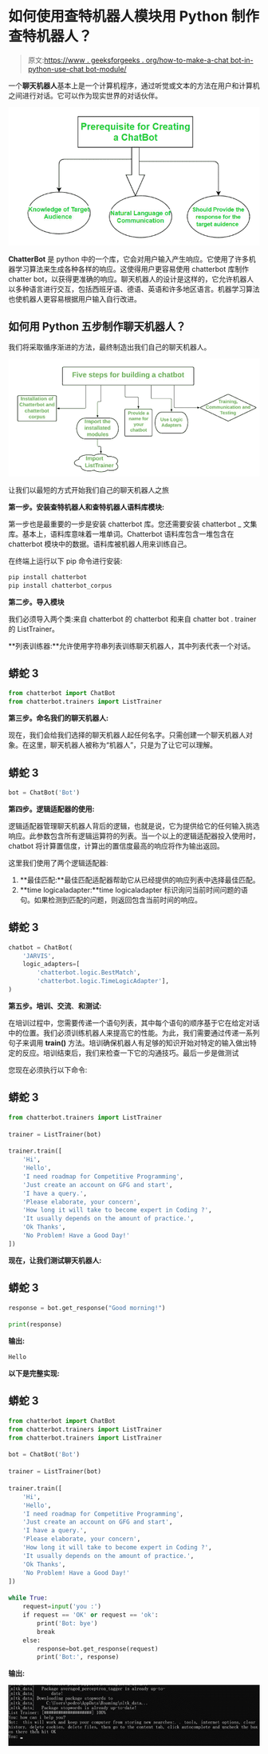 # 如何使用查特机器人模块用 Python 制作查特机器人？

> 原文:[https://www . geeksforgeeks . org/how-to-make-a-chat bot-in-python-use-chat bot-module/](https://www.geeksforgeeks.org/how-to-make-a-chatbot-in-python-using-chatterbot-module/)

一个**聊天机器人**基本上是一个计算机程序，通过听觉或文本的方法在用户和计算机之间进行对话。它可以作为现实世界的对话伙伴。

![](img/3b2f812456913ff3d09c8fc749a2fab9.png)

**ChatterBot** 是 python 中的一个库，它会对用户输入产生响应。它使用了许多机器学习算法来生成各种各样的响应。这使得用户更容易使用 chatterbot 库制作 chatter bot，以获得更准确的响应。聊天机器人的设计是这样的，它允许机器人以多种语言进行交互，包括西班牙语、德语、英语和许多地区语言。机器学习算法也使机器人更容易根据用户输入自行改进。

## 如何用 Python 五步制作聊天机器人？

我们将采取循序渐进的方法，最终制造出我们自己的聊天机器人。

![](img/84b768b8ab6cf29d1ebcf04fd5c79af1.png)

让我们以最短的方式开始我们自己的聊天机器人之旅

**第一步。安装查特机器人和查特机器人语料库模块:**

第一步也是最重要的一步是安装 chatterbot 库。您还需要安装 chatterbot _ 文集库。基本上，语料库意味着一堆单词。Chatterbot 语料库包含一堆包含在 chatterbot 模块中的数据。语料库被机器人用来训练自己。

在终端上运行以下 pip 命令进行安装:

```py
pip install chatterbot
pip install chatterbot_corpus
```

**第二步。导入模块**

我们必须导入两个类:来自 chatterbot 的 chatterbot 和来自 chatter bot . trainer 的 ListTrainer。

**列表训练器:**允许使用字符串列表训练聊天机器人，其中列表代表一个对话。

## 蟒蛇 3

```py
from chatterbot import ChatBot
from chatterbot.trainers import ListTrainer
```

**第三步。命名我们的聊天机器人:**

现在，我们会给我们选择的聊天机器人起任何名字。只需创建一个聊天机器人对象。在这里，聊天机器人被称为“机器人”，只是为了让它可以理解。

## 蟒蛇 3

```py
bot = ChatBot('Bot')
```

**第四步。逻辑适配器的使用:**

逻辑适配器管理聊天机器人背后的逻辑，也就是说，它为提供给它的任何输入挑选响应。此参数包含所有逻辑运算符的列表。当一个以上的逻辑适配器投入使用时，chatbot 将计算置信度，计算出的置信度最高的响应将作为输出返回。

这里我们使用了两个逻辑适配器:

1.  **最佳匹配:**最佳匹配适配器帮助它从已经提供的响应列表中选择最佳匹配。
2.  **time logicaladapter:**time logicaladapter 标识询问当前时间问题的语句。如果检测到匹配的问题，则返回包含当前时间的响应。

## 蟒蛇 3

```py
chatbot = ChatBot(
    'JARVIS',  
    logic_adapters=[
        'chatterbot.logic.BestMatch',
        'chatterbot.logic.TimeLogicAdapter'],
)  
```

**第五步。培训、交流**、**和测试:**

在培训过程中，您需要传递一个语句列表，其中每个语句的顺序基于它在给定对话中的位置。我们必须训练机器人来提高它的性能。为此，我们需要通过传递一系列句子来调用 **train()** 方法。培训确保机器人有足够的知识开始对特定的输入做出特定的反应。培训结束后，我们来检查一下它的沟通技巧。最后一步是做测试

您现在必须执行以下命令:

## 蟒蛇 3

```py
from chatterbot.trainers import ListTrainer

trainer = ListTrainer(bot)

trainer.train([
    'Hi',
    'Hello',
    'I need roadmap for Competitive Programming',
    'Just create an account on GFG and start',
    'I have a query.',
    'Please elaborate, your concern',
    'How long it will take to become expert in Coding ?',
    'It usually depends on the amount of practice.',
    'Ok Thanks',
    'No Problem! Have a Good Day!'
])
```

**现在，让我们测试聊天机器人:**

## 蟒蛇 3

```py
response = bot.get_response("Good morning!")

print(response)
```

**输出:**

```py
Hello
```

**以下是完整实现:**

## 蟒蛇 3

```py
from chatterbot import ChatBot
from chatterbot.trainers import ListTrainer
from chatterbot.trainers import ListTrainer

bot = ChatBot('Bot')

trainer = ListTrainer(bot)

trainer.train([
    'Hi',
    'Hello',
    'I need roadmap for Competitive Programming',
    'Just create an account on GFG and start',
    'I have a query.',
    'Please elaborate, your concern',
    'How long it will take to become expert in Coding ?',
    'It usually depends on the amount of practice.',
    'Ok Thanks',
    'No Problem! Have a Good Day!'
])

while True:
    request=input('you :')
    if request == 'OK' or request == 'ok':
        print('Bot: bye')
        break
    else:
        response=bot.get_response(request)
        print('Bot:', response)
```

**输出:**

![](img/19d71fbab1c4404ba4090545a9d442fd.png)